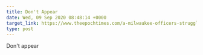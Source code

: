 ```yaml
---
title: Don't Appear
date: Wed, 09 Sep 2020 08:48:14 +0000
target_link: https://www.theepochtimes.com/a-milwaukee-officers-struggle-after-his-brothers-die-in-conflicts-with-police-2_3491771.html
type: post
---
```

Don't appear